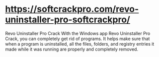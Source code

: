 # https://softcrackpro.com/revo-uninstaller-pro-softcrackpro/
Revo Uninstaller Pro Crack  With the Windows app Revo Uninstaller Pro Crack, you can completely get rid of programs. It helps make sure that when a program is uninstalled, all the files, folders, and registry entries it made while it was running are properly and completely removed. 

